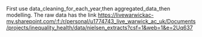 First use data_cleaning_for_each_year,then aggregated_data_then modelling. The raw data has the link 
https://livewarwickac-my.sharepoint.com/:f:/r/personal/u1774743_live_warwick_ac_uk/Documents/projects/inequality_health/data/nielsen_extracts?csf=1&web=1&e=2Uq637
